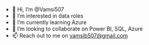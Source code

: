 - 👋 Hi, I’m @Vamsi507
- 👀 I’m interested in data roles
- 🌱 I’m currently learning Azure
- 💞️ I’m looking to collaborate on Power BI, SQL, Azure
- 📫 Reach out to me on vamsib507@gmail.com


<!---
Vamsi507/Vamsi507 is a ✨ special ✨ repository because its `README.md` (this file) appears on your GitHub profile.
You can click the Preview link to take a look at your changes.
--->
